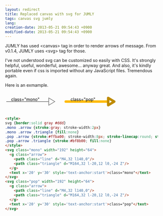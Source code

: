 ```yaml
---
layout: redirect
title: Replaced canvas with svg for JUMLY
tags: canvas svg jumly
lang:
creation-date: 2013-05-21 09:54:43 +0900
modified-date: 2013-05-21 09:54:43 +0900
---
```

JUMLY has used &lt;canvas&gt; tag in order to render arrows of message.
From v0.1.4, JUMLY uses &lt;svg&gt; tag for those.

I've not understood svg can be customized so easily with CSS.
It's strongly helpful, useful, wonderful, awesome... anyway great.
And also, it's kindly portable even if css is imported without any JavaScript files.
Tremendous again.

Here is an exmample.

<style>
svg {
  border: solid gray #ddd
}
.mono .arrow {
  stroke: gray;
  stroke-width: 2px;
}
.mono .arrow .triangle {
  fill: none;
}
.pop .arrow {
  stroke: #ffba00;
  stroke-width: 8px;
  stroke-linecap: round;
  stroke-linejoin: round;
}
.pop .arrow .triangle {
  stroke: #bf8b00;
  fill: none;
}
</style>
<svg class="mono" width="192" height="64">
  <g class="arrow">
    <path class="line" d="M4,32 l140,0"/>
    <path class="triangle" d="M164,32 l-20,12 l0,-24 Z"/>
  </g>
  <text x='20' y='30' style='text-anchor:start'>class="mono"</text>
</svg>
<svg class="pop" width="192" height="64">
  <g class="arrow">
    <path class="line" d="M4,32 l140,0"/>
    <path class="triangle" d="M164,32 l-20,12 l0,-24 Z"/>
  </g>
  <text x='20' y='30' style='text-anchor:start'>class="pop"</text>
</svg>

```html
<style>
svg {border:solid gray #ddd}
.mono .arrow {stroke:gray; stroke-width:2px}
.mono .arrow .triangle {fill:none}
.pop .arrow {stroke:#ffba00; stroke-width:8px; stroke-linecap:round; stroke-linejoin:round}
.pop .arrow .triangle {stroke:#bf8b00; fill:none}
</style>
<svg class="mono" width="192" height="64">
  <g class="arrow">
    <path class="line" d="M4,32 l140,0"/>
    <path class="triangle" d="M164,32 l-20,12 l0,-24 Z"/>
  </g>
  <text x='20' y='30' style='text-anchor:start'>class="mono"</text>
</svg>
<svg class="pop" width="192" height="64">
  <g class="arrow">
    <path class="line" d="M4,32 l140,0"/>
    <path class="triangle" d="M164,32 l-20,12 l0,-24 Z"/>
  </g>
  <text x='20' y='30' style='text-anchor:start'>class="pop"</text>
</svg>
```
